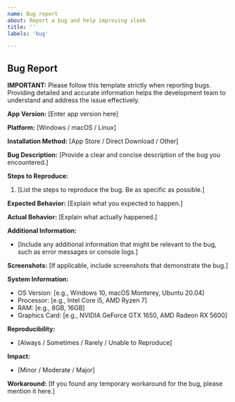 ```yaml
---
name: Bug report
about: Report a bug and help improving sleek
title: ''
labels: 'bug'

---
```


## Bug Report

**IMPORTANT:**
Please follow this template strictly when reporting bugs. Providing detailed and accurate information helps the development team to understand and address the issue effectively.

**App Version:** [Enter app version here]

**Platform:** [Windows / macOS / Linux]

**Installation Method:** [App Store / Direct Download / Other]

**Bug Description:**
[Provide a clear and concise description of the bug you encountered.]

**Steps to Reproduce:**
1. [List the steps to reproduce the bug. Be as specific as possible.]

**Expected Behavior:**
[Explain what you expected to happen.]

**Actual Behavior:**
[Explain what actually happened.]

**Additional Information:**
- [Include any additional information that might be relevant to the bug, such as error messages or console logs.]

**Screenshots:**
[If applicable, include screenshots that demonstrate the bug.]

**System Information:**
- OS Version: [e.g., Windows 10, macOS Monterey, Ubuntu 20.04]
- Processor: [e.g., Intel Core i5, AMD Ryzen 7]
- RAM: [e.g., 8GB, 16GB]
- Graphics Card: [e.g., NVIDIA GeForce GTX 1650, AMD Radeon RX 5600]

**Reproducibility:**
- [Always / Sometimes / Rarely / Unable to Reproduce]

**Impact:**
- [Minor / Moderate / Major]

**Workaround:**
[If you found any temporary workaround for the bug, please mention it here.]